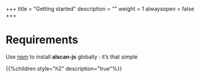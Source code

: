 +++
title = "Getting started"
description = ""
weight = 1
alwaysopen = false
+++

# Requirements

Use [npm](https://docs.npmjs.com/) to install **alscan-js** globally : it’s that simple

{{%children style="h2" description="true"%}}

